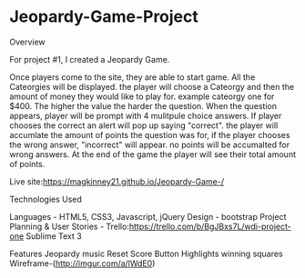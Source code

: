 # Jeopardy-Game-Project

Overview

For project #1, I created a Jeopardy Game.

Once players come to the site,
they are able to start game.
All the Cateorgies will be displayed.
the player will choose a Cateorgy and then the amount of money they
would like to play for.
example cateorgy one for $400.
The higher the value the harder the question.
When the question appears, player will be prompt with 4 mulitpule choice answers.
If player chooses the correct an alert will pop up saying "correct".
the player will accumlate the amount of points the question was for,
if the player chooses the wrong answer, "incorrect" will appear.
no points will be accumalted for wrong answers.
At the end of the game the player will see their total amount of points.


Live site:https://magkinney21.github.io/Jeopardy-Game-/

Technologies Used

Languages - HTML5, CSS3, Javascript, jQuery
Design - bootstrap
Project Planning & User Stories -
Trello:https://trello.com/b/BgJBxs7L/wdi-project-one
Sublime Text 3

Features
Jeopardy music
Reset Score Button
Highlights winning squares
Wireframe-(http://imgur.com/a/lWdE0)
